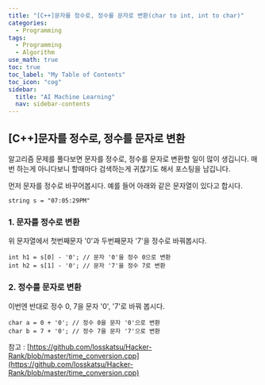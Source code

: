 ```yaml
---
title: "[C++]문자를 정수로, 정수를 문자로 변환(char to int, int to char)" 
categories:
  - Programming
tags:
  - Programming
  - Algorithm
use_math: true
toc: true
toc_label: "My Table of Contents"
toc_icon: "cog"
sidebar:
  title: "AI Machine Learning"
  nav: sidebar-contents
---
```


## [C++]문자를 정수로, 정수를 문자로 변환

알고리즘 문제를 풀다보면 문자를 정수로, 정수를 문자로 변환할 일이 많이 생깁니다. 
매번 하는게 아니다보니 할때마다 검색하는게 귀찮기도 해서 포스팅을 남깁니다. 

먼저 문자를 정수로 바꾸어봅시다. 
예를 들어 아래와 같은 문자열이 있다고 합시다.

```
string s = "07:05:29PM"
```

### 1. 문자를 정수로 변환

위 문자열에서 첫번째문자 '0'과 두번째문자 '7'을 정수로 바꿔봅시다. 

```
int h1 = s[0] - '0'; // 문자 '0'을 정수 0으로 변환
int h2 = s[1] - '0'; // 문자 '7'을 정수 7로 변환
```

### 2. 정수를 문자로 변환 

이번엔 반대로 정수 0, 7을 문자 '0', '7'로 바꿔 봅시다.

```
char a = 0 + '0'; // 정수 0을 문자 '0'으로 변환
char b = 7 + '0'; // 정수 7을 문자 '7'으로 변환
```

참고 : [https://github.com/losskatsu/Hacker-Rank/blob/master/time_conversion.cpp](https://github.com/losskatsu/Hacker-Rank/blob/master/time_conversion.cpp)
